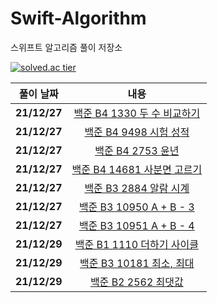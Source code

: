 # Swift-Algorithm
스위프트 알고리즘 풀이 저장소

<!--[![solved.ac tier](http://mazassumnida.wtf/api/generate_badge?boj=beans_bin)](https://solved.ac/beans_bin)-->
[![solved.ac tier](http://mazassumnida.wtf/api/v2/generate_badge?boj=beans_bin)](https://solved.ac/beans_bin)
<!--[![solved.ac tier](http://mazassumnida.wtf/api/mini/generate_badge?boj=beans_bin)](https://solved.ac/beans_bin)-->

|  <center>풀이 날짜</center> |  <center>내용</center> |  
|:--------|:--------:|
|<center>**21/12/27**</center> | <center> [백준 B4 1330 두 수 비교하기](https://beansbin.oopy.io/496b9cdb-f936-4180-b0c6-d1dd839b6281)</center> |
|<center>**21/12/27**</center> | <center> [백준 B4 9498 시험 성적](https://beansbin.oopy.io/e2d69fa3-127d-4b1b-b11d-a4bae2cc92e8)</center> |
|<center>**21/12/27**</center> | <center> [백준 B4 2753 윤년](https://beansbin.oopy.io/3b92cdd9-6e33-4ca6-87e9-2d3d786e7c63)</center> |
|<center>**21/12/27**</center> | <center> [백준 B4 14681 사분면 고르기](https://beansbin.oopy.io/84226774-d3cd-428d-9643-0bf49d8b8fe0)</center> |
|<center>**21/12/27**</center> | <center> [백준 B3 2884 알람 시계](https://beansbin.oopy.io/5a1a5ed6-80bb-45c9-8a92-7f4fd0df10d1)</center> |
|<center>**21/12/27**</center> | <center> [백준 B3 10950 A + B - 3](https://beansbin.oopy.io/0ab41935-3639-4923-a41d-13975981dc22)</center> |
|<center>**21/12/27**</center> | <center> [백준 B3 10951 A + B - 4](https://beansbin.oopy.io/9414ed71-0c14-4701-9182-7f9b337bf84d)</center> |
|<center>**21/12/29**</center> | <center> [백준 B1 1110 더하기 사이클](https://beansbin.oopy.io/5b9595ae-3ddf-4eab-8356-a7e6db5d49d1)</center> |
|<center>**21/12/29**</center> | <center> [백준 B3 10181 최소, 최대](https://beansbin.oopy.io/322bc5a9-83d3-4b12-bf9d-26a80d45dca4)</center> |
|<center>**21/12/29**</center> | <center> [백준 B2 2562 최댓값](https://beansbin.oopy.io/0c296cba-77c8-451b-b9dc-ec6de3a2d945)</center> |




